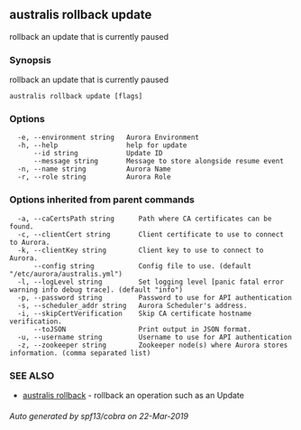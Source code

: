 ## australis rollback update

rollback an update that is currently paused

### Synopsis

rollback an update that is currently paused

```
australis rollback update [flags]
```

### Options

```
  -e, --environment string   Aurora Environment
  -h, --help                 help for update
      --id string            Update ID
      --message string       Message to store alongside resume event
  -n, --name string          Aurora Name
  -r, --role string          Aurora Role
```

### Options inherited from parent commands

```
  -a, --caCertsPath string      Path where CA certificates can be found.
  -c, --clientCert string       Client certificate to use to connect to Aurora.
  -k, --clientKey string        Client key to use to connect to Aurora.
      --config string           Config file to use. (default "/etc/aurora/australis.yml")
  -l, --logLevel string         Set logging level [panic fatal error warning info debug trace]. (default "info")
  -p, --password string         Password to use for API authentication
  -s, --scheduler_addr string   Aurora Scheduler's address.
  -i, --skipCertVerification    Skip CA certificate hostname verification.
      --toJSON                  Print output in JSON format.
  -u, --username string         Username to use for API authentication
  -z, --zookeeper string        Zookeeper node(s) where Aurora stores information. (comma separated list)
```

### SEE ALSO

* [australis rollback](australis_rollback.md)	 - rollback an operation such as an Update

###### Auto generated by spf13/cobra on 22-Mar-2019
